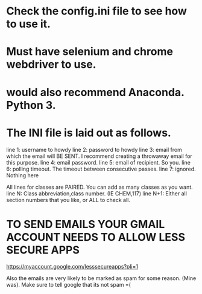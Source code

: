 # Check the config.ini file to see how to use it.
# Must have selenium and chrome webdriver to use.
# would also recommend Anaconda. Python 3.

# The INI file is laid out as follows.
line 1: username to howdy
line 2: password to howdy
line 3: email from which the email will BE SENT. I recommend creating a throwaway email for this purpose.
line 4: email password.
line 5: email of recipient. So you.
line 6: polling timeout. The timeout between consecutive passes.
line 7: ignored. Nothing here

All lines for classes are PAIRED.
You can add as many classes as you want.
line N: Class abbreviation,class number. (IE CHEM,117)
line N+1: Either all section numbers that you like, or ALL to check all.



# TO SEND EMAILS YOUR GMAIL ACCOUNT NEEDS TO ALLOW LESS SECURE APPS
https://myaccount.google.com/lesssecureapps?pli=1

Also the emails are very likely to be marked as spam for some reason. (Mine was). Make sure to tell google that its not spam =(




